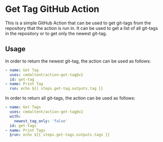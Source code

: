 # Get Tag GitHub Action

This is a simple GitHub Action that can be used to get git-tags from the repository that the action is run in.
It can be used to get a list of all git-tags in the repository or to get only the newest git-tag.

## Usage

In order to return the newest git-tag, the action can be used as follows:

```yaml
- name: Get Tag
  uses: cmdaltent/action-get-tag@v2
  id: get-tag
- name: Print Tag
  run: echo ${{ steps.get-tag.outputs.tag }}
```

In order to return all git-tags, the action can be used as follows:

```yaml
- name: Get Tags
  uses: cmdaltent/action-get-tag@v2
  with:
    newest_tag_only: 'false'
  id: get-tags
- name: Print Tags
  §run: echo ${{ steps.get-tags.outputs.tags }}
```
